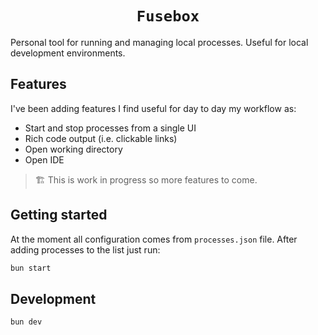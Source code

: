 <h1 align="center">
  <code>Fusebox</code>
</h1>

Personal tool for running and managing local processes. Useful for local development environments.

## Features

I've been adding features I find useful for day to day my workflow as:

- Start and stop processes from a single UI
- Rich code output (i.e. clickable links)
- Open working directory
- Open IDE

> 🏗️ This is work in progress so more features to come.

## Getting started

At the moment all configuration comes from `processes.json` file. After adding processes to the list just run:

```bash
bun start
```

## Development

```bash
bun dev
```
